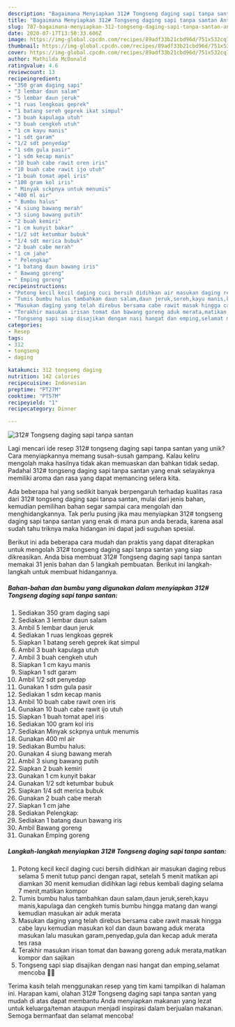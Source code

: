 ```yaml
---
description: "Bagaimana Menyiapkan 312# Tongseng daging sapi tanpa santan Anti Gagal"
title: "Bagaimana Menyiapkan 312# Tongseng daging sapi tanpa santan Anti Gagal"
slug: 787-bagaimana-menyiapkan-312-tongseng-daging-sapi-tanpa-santan-anti-gagal
date: 2020-07-17T13:50:33.606Z
image: https://img-global.cpcdn.com/recipes/89adf33b21cbd96d/751x532cq70/312-tongseng-daging-sapi-tanpa-santan-foto-resep-utama.jpg
thumbnail: https://img-global.cpcdn.com/recipes/89adf33b21cbd96d/751x532cq70/312-tongseng-daging-sapi-tanpa-santan-foto-resep-utama.jpg
cover: https://img-global.cpcdn.com/recipes/89adf33b21cbd96d/751x532cq70/312-tongseng-daging-sapi-tanpa-santan-foto-resep-utama.jpg
author: Mathilda McDonald
ratingvalue: 4.6
reviewcount: 13
recipeingredient:
- "350 gram daging sapi"
- "3 lembar daun salam"
- "5 lembar daun jeruk"
- "1 ruas lengkoas geprek"
- "1 batang sereh geprek ikat simpul"
- "3 buah kapulaga utuh"
- "3 buah cengkeh utuh"
- "1 cm kayu manis"
- "1 sdt garam"
- "1/2 sdt penyedap"
- "1 sdm gula pasir"
- "1 sdm kecap manis"
- "10 buah cabe rawit oren iris"
- "10 buah cabe rawit ijo utuh"
- "1 buah tomat apel iris"
- "100 gram kol iris"
- " Minyak sckpnya untuk menumis"
- "400 ml air"
- " Bumbu halus"
- "4 siung bawang merah"
- "3 siung bawang putih"
- "2 buah kemiri"
- "1 cm kunyit bakar"
- "1/2 sdt ketumbar bubuk"
- "1/4 sdt merica bubuk"
- "2 buah cabe merah"
- "1 cm jahe"
- " Pelengkap"
- "1 batang daun bawang iris"
- " Bawang goreng"
- " Emping goreng"
recipeinstructions:
- "Potong kecil kecil daging cuci bersih didihkan air masukan daging rebus selama 5 menit tutup panci dengan rapat, setelah 5 menit matikan api diamkan 30 menit kemudian didihkan lagi rebus kembali daging selama 7 menit,matikan kompor"
- "Tumis bumbu halus tambahkan daun salam,daun jeruk,sereh,kayu manis,kapulaga dan cengkeh tumis bumbu hingga matang dan wangi kemudian masukan air aduk merata"
- "Masukan daging yang telah direbus bersama cabe rawit masak hingga cabe layu kemudian masukan kol dan daun bawang aduk merata masukan lalu masukan garam,penyedap,gula dan kecap aduk merata tes rasa"
- "Terakhir masukan irisan tomat dan bawang goreng aduk merata,matikan kompor dan sajikan"
- "Tongseng sapi siap disajikan dengan nasi hangat dan emping,selamat mencoba 🙏🥰"
categories:
- Resep
tags:
- 312
- tongseng
- daging

katakunci: 312 tongseng daging 
nutrition: 142 calories
recipecuisine: Indonesian
preptime: "PT27M"
cooktime: "PT57M"
recipeyield: "1"
recipecategory: Dinner

---
```



![312# Tongseng daging sapi tanpa santan](https://img-global.cpcdn.com/recipes/89adf33b21cbd96d/751x532cq70/312-tongseng-daging-sapi-tanpa-santan-foto-resep-utama.jpg)

Lagi mencari ide resep 312# tongseng daging sapi tanpa santan yang unik? Cara menyiapkannya memang susah-susah gampang. Kalau keliru mengolah maka hasilnya tidak akan memuaskan dan bahkan tidak sedap. Padahal 312# tongseng daging sapi tanpa santan yang enak selayaknya memiliki aroma dan rasa yang dapat memancing selera kita.



Ada beberapa hal yang sedikit banyak berpengaruh terhadap kualitas rasa dari 312# tongseng daging sapi tanpa santan, mulai dari jenis bahan, kemudian pemilihan bahan segar sampai cara mengolah dan menghidangkannya. Tak perlu pusing jika mau menyiapkan 312# tongseng daging sapi tanpa santan yang enak di mana pun anda berada, karena asal sudah tahu triknya maka hidangan ini dapat jadi suguhan spesial.


Berikut ini ada beberapa cara mudah dan praktis yang dapat diterapkan untuk mengolah 312# tongseng daging sapi tanpa santan yang siap dikreasikan. Anda bisa membuat 312# Tongseng daging sapi tanpa santan memakai 31 jenis bahan dan 5 langkah pembuatan. Berikut ini langkah-langkah untuk membuat hidangannya.

<!--inarticleads1-->

##### Bahan-bahan dan bumbu yang digunakan dalam menyiapkan 312# Tongseng daging sapi tanpa santan:

1. Sediakan 350 gram daging sapi
1. Sediakan 3 lembar daun salam
1. Ambil 5 lembar daun jeruk
1. Sediakan 1 ruas lengkoas geprek
1. Siapkan 1 batang sereh geprek ikat simpul
1. Ambil 3 buah kapulaga utuh
1. Ambil 3 buah cengkeh utuh
1. Siapkan 1 cm kayu manis
1. Siapkan 1 sdt garam
1. Ambil 1/2 sdt penyedap
1. Gunakan 1 sdm gula pasir
1. Sediakan 1 sdm kecap manis
1. Ambil 10 buah cabe rawit oren iris
1. Gunakan 10 buah cabe rawit ijo utuh
1. Siapkan 1 buah tomat apel iris
1. Sediakan 100 gram kol iris
1. Sediakan  Minyak sckpnya untuk menumis
1. Gunakan 400 ml air
1. Sediakan  Bumbu halus:
1. Gunakan 4 siung bawang merah
1. Ambil 3 siung bawang putih
1. Siapkan 2 buah kemiri
1. Gunakan 1 cm kunyit bakar
1. Gunakan 1/2 sdt ketumbar bubuk
1. Siapkan 1/4 sdt merica bubuk
1. Gunakan 2 buah cabe merah
1. Siapkan 1 cm jahe
1. Sediakan  Pelengkap:
1. Sediakan 1 batang daun bawang iris
1. Ambil  Bawang goreng
1. Gunakan  Emping goreng




<!--inarticleads2-->

##### Langkah-langkah menyiapkan 312# Tongseng daging sapi tanpa santan:

1. Potong kecil kecil daging cuci bersih didihkan air masukan daging rebus selama 5 menit tutup panci dengan rapat, setelah 5 menit matikan api diamkan 30 menit kemudian didihkan lagi rebus kembali daging selama 7 menit,matikan kompor
1. Tumis bumbu halus tambahkan daun salam,daun jeruk,sereh,kayu manis,kapulaga dan cengkeh tumis bumbu hingga matang dan wangi kemudian masukan air aduk merata
1. Masukan daging yang telah direbus bersama cabe rawit masak hingga cabe layu kemudian masukan kol dan daun bawang aduk merata masukan lalu masukan garam,penyedap,gula dan kecap aduk merata tes rasa
1. Terakhir masukan irisan tomat dan bawang goreng aduk merata,matikan kompor dan sajikan
1. Tongseng sapi siap disajikan dengan nasi hangat dan emping,selamat mencoba 🙏🥰




Terima kasih telah menggunakan resep yang tim kami tampilkan di halaman ini. Harapan kami, olahan 312# Tongseng daging sapi tanpa santan yang mudah di atas dapat membantu Anda menyiapkan makanan yang lezat untuk keluarga/teman ataupun menjadi inspirasi dalam berjualan makanan. Semoga bermanfaat dan selamat mencoba!
